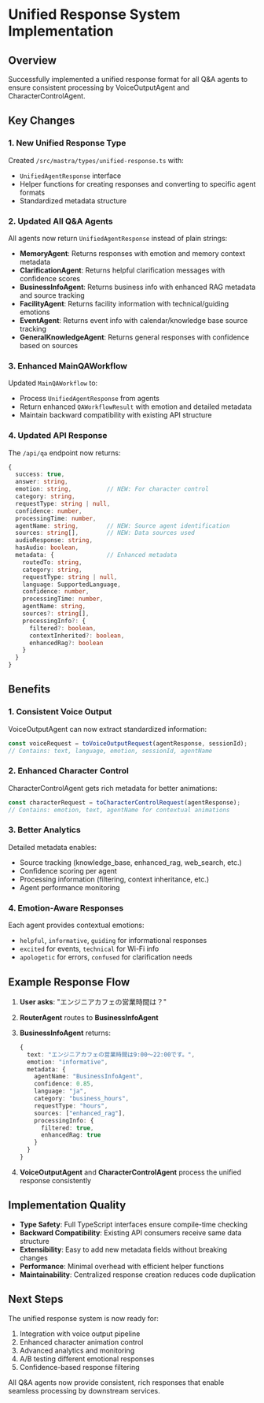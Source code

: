 # Unified Response System Implementation

## Overview

Successfully implemented a unified response format for all Q&A agents to ensure consistent processing by VoiceOutputAgent and CharacterControlAgent.

## Key Changes

### 1. New Unified Response Type
Created `/src/mastra/types/unified-response.ts` with:
- `UnifiedAgentResponse` interface
- Helper functions for creating responses and converting to specific agent formats
- Standardized metadata structure

### 2. Updated All Q&A Agents

All agents now return `UnifiedAgentResponse` instead of plain strings:

- **MemoryAgent**: Returns responses with emotion and memory context metadata
- **ClarificationAgent**: Returns helpful clarification messages with confidence scores
- **BusinessInfoAgent**: Returns business info with enhanced RAG metadata and source tracking
- **FacilityAgent**: Returns facility information with technical/guiding emotions
- **EventAgent**: Returns event info with calendar/knowledge base source tracking
- **GeneralKnowledgeAgent**: Returns general responses with confidence based on sources

### 3. Enhanced MainQAWorkflow

Updated `MainQAWorkflow` to:
- Process `UnifiedAgentResponse` from agents
- Return enhanced `QAWorkflowResult` with emotion and detailed metadata
- Maintain backward compatibility with existing API structure

### 4. Updated API Response

The `/api/qa` endpoint now returns:
```typescript
{
  success: true,
  answer: string,
  emotion: string,          // NEW: For character control
  category: string,
  requestType: string | null,
  confidence: number,
  processingTime: number,
  agentName: string,        // NEW: Source agent identification
  sources: string[],        // NEW: Data sources used
  audioResponse: string,
  hasAudio: boolean,
  metadata: {               // Enhanced metadata
    routedTo: string,
    category: string,
    requestType: string | null,
    language: SupportedLanguage,
    confidence: number,
    processingTime: number,
    agentName: string,
    sources?: string[],
    processingInfo?: {
      filtered?: boolean,
      contextInherited?: boolean,
      enhancedRag?: boolean
    }
  }
}
```

## Benefits

### 1. Consistent Voice Output
VoiceOutputAgent can now extract standardized information:
```typescript
const voiceRequest = toVoiceOutputRequest(agentResponse, sessionId);
// Contains: text, language, emotion, sessionId, agentName
```

### 2. Enhanced Character Control
CharacterControlAgent gets rich metadata for better animations:
```typescript
const characterRequest = toCharacterControlRequest(agentResponse);
// Contains: emotion, text, agentName for contextual animations
```

### 3. Better Analytics
Detailed metadata enables:
- Source tracking (knowledge_base, enhanced_rag, web_search, etc.)
- Confidence scoring per agent
- Processing information (filtering, context inheritance, etc.)
- Agent performance monitoring

### 4. Emotion-Aware Responses
Each agent provides contextual emotions:
- `helpful`, `informative`, `guiding` for informational responses
- `excited` for events, `technical` for Wi-Fi info
- `apologetic` for errors, `confused` for clarification needs

## Example Response Flow

1. **User asks**: "エンジニアカフェの営業時間は？"
2. **RouterAgent** routes to **BusinessInfoAgent**
3. **BusinessInfoAgent** returns:
   ```typescript
   {
     text: "エンジニアカフェの営業時間は9:00〜22:00です。",
     emotion: "informative",
     metadata: {
       agentName: "BusinessInfoAgent",
       confidence: 0.85,
       language: "ja",
       category: "business_hours",
       requestType: "hours",
       sources: ["enhanced_rag"],
       processingInfo: {
         filtered: true,
         enhancedRag: true
       }
     }
   }
   ```

4. **VoiceOutputAgent** and **CharacterControlAgent** process the unified response consistently

## Implementation Quality

- **Type Safety**: Full TypeScript interfaces ensure compile-time checking
- **Backward Compatibility**: Existing API consumers receive same data structure
- **Extensibility**: Easy to add new metadata fields without breaking changes  
- **Performance**: Minimal overhead with efficient helper functions
- **Maintainability**: Centralized response creation reduces code duplication

## Next Steps

The unified response system is now ready for:
1. Integration with voice output pipeline
2. Enhanced character animation control
3. Advanced analytics and monitoring
4. A/B testing different emotional responses
5. Confidence-based response filtering

All Q&A agents now provide consistent, rich responses that enable seamless processing by downstream services.